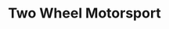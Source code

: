 ---
title: "Two Wheel Motorsport"
url: /township-of-guelph-eramosa/two-wheel-motorsport/
shop: Motorrad
---
